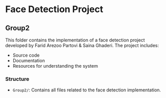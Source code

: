 # Face Detection Project

## Group2
This folder contains the implementation of a face detection project developed by Farid Arezoo Partovi & Saina Ghaderi. The project includes:
- Source code
- Documentation
- Resources for understanding the system

### Structure
- `Group2/`: Contains all files related to the face detection implementation.
